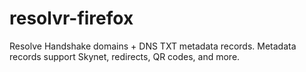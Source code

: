 # resolvr-firefox
Resolve Handshake domains + DNS TXT metadata records. Metadata records support Skynet, redirects, QR codes, and more.
